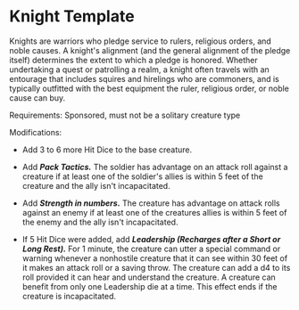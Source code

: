# Knight Template
Knights are warriors who pledge service to rulers, religious orders, and noble causes. A knight's alignment (and the general alignment of the pledge itself) determines the extent to which a pledge is honored. Whether undertaking a quest or patrolling a realm, a knight often travels with an entourage that includes squires and hirelings who are commoners, and is typically outfitted with the best equipment the ruler, religious order, or noble cause can buy.

Requirements: Sponsored, must not be a solitary creature type

Modifications: 

* Add 3 to 6 more Hit Dice to the base creature.

* Add ***Pack Tactics.*** The soldier has advantage on an attack roll against a creature if at least one of the soldier's allies is within 5 feet of the creature and the ally isn't incapacitated.

* Add ***Strength in numbers.*** The creature has advantage on attack rolls against an enemy if at least one of the creatures allies is within 5 feet of the enemy and the ally isn't incapacitated.

* If 5 Hit Dice were added, add ***Leadership (Recharges after a Short or Long Rest).*** For 1 minute, the creature can utter a special command or warning whenever a nonhostile creature that it can see within 30 feet of it makes an attack roll or a saving throw. The creature can add a d4 to its roll provided it can hear and understand the creature. A creature can benefit from only one Leadership die at a time. This effect ends if the creature is incapacitated.
